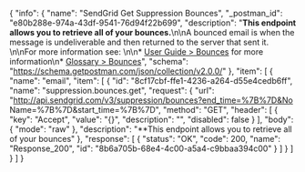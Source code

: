 {
  "info": {
    "name": "SendGrid Get Suppression Bounces",
    "_postman_id": "e80b288e-974a-43df-9541-76d94f22b699",
    "description": "**This endpoint allows you to retrieve all of your bounces.**\n\nA bounced email is when the message is undeliverable and then returned to the server that sent it.  \n\nFor more information see: \n\n* [User Guide > Bounces](https://sendgrid.com/docs/User_Guide/Suppressions/bounces.html) for more information\n* [Glossary > Bounces](https://sendgrid.com/docs/Glossary/Bounces.html)",
    "schema": "https://schema.getpostman.com/json/collection/v2.0.0/"
  },
  "item": [
    {
      "name": "email",
      "item": [
        {
          "id": "8cf17cbf-ffe1-4236-a264-d55e4cedb6ff",
          "name": "suppression.bounces.get",
          "request": {
            "url": "http://api.sendgrid.com/v3/suppression/bounces?end_time=%7B%7D&No Name=%7B%7D&start_time=%7B%7D",
            "method": "GET",
            "header": [
              {
                "key": "Accept",
                "value": "{}",
                "description": "",
                "disabled": false
              }
            ],
            "body": {
              "mode": "raw"
            },
            "description": "**This endpoint allows you to retrieve all of your bounces"
          },
          "response": [
            {
              "status": "OK",
              "code": 200,
              "name": "Response_200",
              "id": "8b6a705b-68e4-4c00-a5a4-c9bbaa394c00"
            }
          ]
        }
      ]
    }
  ]
}